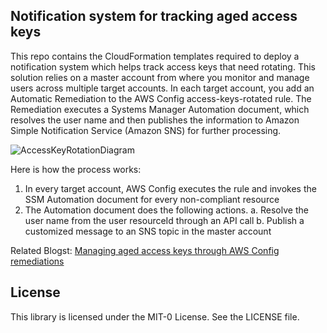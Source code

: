 ## Notification system for tracking aged access keys

This repo contains the CloudFormation templates required to deploy a notification system which helps track access keys that need rotating. This solution relies on a master account from where you monitor and manage users across multiple target accounts. In each target account, you add an Automatic Remediation to the AWS Config access-keys-rotated rule. The Remediation executes a Systems Manager Automation document, which resolves the user name and then publishes the information to Amazon Simple Notification Service (Amazon SNS) for further processing.

![AccessKeyRotationDiagram](https://user-images.githubusercontent.com/65978123/83672843-edbc9480-a5a4-11ea-898d-9413751e37c2.png)

Here is how the process works:
1.	In every target account, AWS Config executes the rule and invokes the SSM Automation document for every non-compliant resource 
2.	The Automation document does the following actions.
a.	Resolve the user name from the user resourceId through an API call 
b.	Publish a customized message to an SNS topic in the master account

Related Blogst: [Managing aged access keys through AWS Config remediations](https://aws.amazon.com/blogs/mt/managing-aged-access-keys-through-aws-config-remediations/)

## License

This library is licensed under the MIT-0 License. See the LICENSE file.

